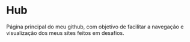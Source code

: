 # Hub
 Página principal do meu github, com objetivo de facilitar a navegação e visualização dos meus sites feitos em desafios.
